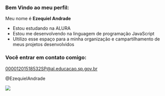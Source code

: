 ### Bem Vindo ao meu perfil:

Meu nome é **Ezequiel Andrade**
- Estou estudando na ALURA
- Estou me desenvolvendo na linguagem de programação JavaScript
- Ultilizo esse espaço para a minha organização e campartilhamento de meus projetos desenvolvidos

### Você entrar em contato comigo:
00001201518532SP@al.educacao.sp.gov.br

@EzequielAndrade


![](https://media1.tenor.com/m/VdixkA4ki9IAAAAd/aizen.gif)
